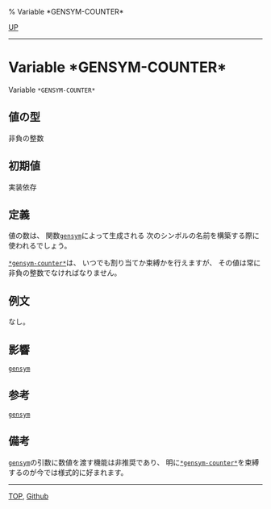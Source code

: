 % Variable \*GENSYM-COUNTER\*

[UP](10.2.html)  

---

# Variable **\*GENSYM-COUNTER\***


Variable `*GENSYM-COUNTER*`


## 値の型

非負の整数


## 初期値

実装依存


## 定義

値の数は、 関数[`gensym`](10.2.gensym.html)によって生成される
次のシンボルの名前を構築する際に使われるでしょう。

[`*gensym-counter*`](10.2.gensym-counter.html)は、
いつでも割り当てか束縛かを行えますが、
その値は常に非負の整数でなければなりません。


## 例文

なし。


## 影響

[`gensym`](10.2.gensym.html)


## 参考

[`gensym`](10.2.gensym.html)


## 備考

[`gensym`](10.2.gensym.html)の引数に数値を渡す機能は非推奨であり、
明に[`*gensym-counter*`](10.2.gensym-counter.html)を束縛するのが今では様式的に好まれます。


---
[TOP](index.html),  [Github](https://github.com/nptcl/npt-japanese)

